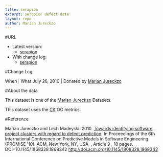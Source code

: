 ```yaml
---
title: serapion
excerpt: serapion defect data
layout: repo
author: Marian Jureckzo
---
```



#URL

  * Latest version: 
    * [serapion](https://terapromise.csc.ncsu.edu:8443/svn/repo/defect/ck/serapion/serapion.csv)
  * With change log: 
    * [serapion](https://terapromise.csc.ncsu.edu:8443/svn/repo/defect/ck/serapion/)

#Change Log

When | What
July 26, 2010 | Donated by [Marian Jureckzo](MarianJureczko)

#About the data

This dataset is one of the [Marian Jureckzo](MarianJureczko) Datasets.

This dataset uses the [CK](Chidamber) OO metrics.

#Reference

Marian Jureczko and Lech Madeyski. 2010. [Towards identifying software project clusters with regard to defect prediction](http://dl.acm.org/citation.cfm?id=1868328.1868342&coll=DL&dl=GUIDE&CFID=96280125&CFTOKEN=47274353). In
Proceedings of the 6th International Conference on Predictive
Models in Software Engineering (PROMISE '10). ACM, New York,
NY, USA, , Article 9 , 10 pages. DOI=10.1145/1868328.1868342
http://doi.acm.org/10.1145/1868328.1868342